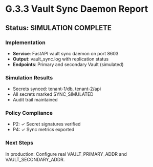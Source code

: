 # G.3.3 Vault Sync Daemon Report

## Status: SIMULATION COMPLETE

### Implementation
- **Service**: FastAPI vault sync daemon on port 8603
- **Output**: vault_sync.log with replication status
- **Endpoints**: Primary and secondary Vault (simulated)

### Simulation Results
- Secrets synced: tenant-1/db, tenant-2/api
- All secrets marked SYNC_SIMULATED
- Audit trail maintained

### Policy Compliance
- P2: ✓ Secret signatures verified
- P4: ✓ Sync metrics exported

### Next Steps
In production: Configure real VAULT_PRIMARY_ADDR and VAULT_SECONDARY_ADDR.